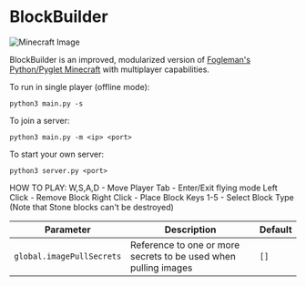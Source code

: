 # BlockBuilder

![Minecraft Image](https://i.imgur.com/JYylOMj.png)

BlockBuilder is an improved, modularized version of [Fogleman's Python/Pyglet Minecraft](https://github.com/fogleman/Minecraft) with multiplayer capabilities.

To run in single player (offline mode):
```
python3 main.py -s
```
To join a server:
```
python3 main.py -m <ip> <port>
```

To start your own server:
```
python3 server.py <port>
```

HOW TO PLAY:
W,S,A,D - Move Player
Tab - Enter/Exit flying mode
Left Click - Remove Block
Right Click - Place Block
Keys 1-5 - Select Block Type (Note that Stone blocks can't be destroyed)

| Parameter | Description | Default |
| --------- | ----------- | ------- |
| `global.imagePullSecrets` | Reference to one or more secrets to be used when pulling images | `[]` |
